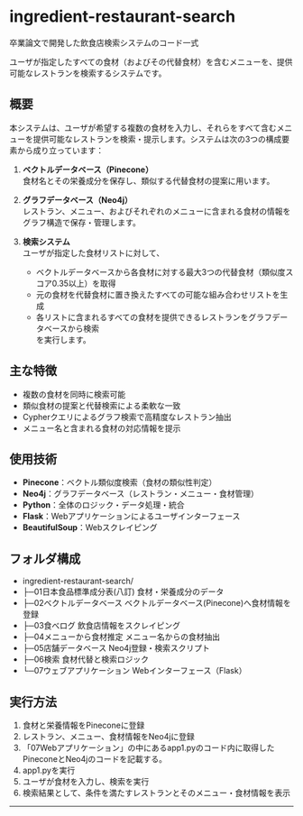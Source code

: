 # ingredient-restaurant-search
卒業論文で開発した飲食店検索システムのコード一式

ユーザが指定したすべての食材（およびその代替食材）を含むメニューを、提供可能なレストランを検索するシステムです。

## 概要

本システムは、ユーザが希望する複数の食材を入力し、それらをすべて含むメニューを提供可能なレストランを検索・提示します。システムは次の3つの構成要素から成り立っています：

1. **ベクトルデータベース（Pinecone）**  
   食材名とその栄養成分を保存し、類似する代替食材の提案に用います。

2. **グラフデータベース（Neo4j）**  
   レストラン、メニュー、およびそれぞれのメニューに含まれる食材の情報をグラフ構造で保存・管理します。

3. **検索システム**  
   ユーザが指定した食材リストに対して、
   - ベクトルデータベースから各食材に対する最大3つの代替食材（類似度スコア0.35以上）を取得
   - 元の食材を代替食材に置き換えたすべての可能な組み合わせリストを生成
   - 各リストに含まれるすべての食材を提供できるレストランをグラフデータベースから検索  
   を実行します。

## 主な特徴

- 複数の食材を同時に検索可能
- 類似食材の提案と代替検索による柔軟な一致
- Cypherクエリによるグラフ検索で高精度なレストラン抽出
- メニュー名と含まれる食材の対応情報を提示

## 使用技術

- **Pinecone**：ベクトル類似度検索（食材の類似性判定）
- **Neo4j**：グラフデータベース（レストラン・メニュー・食材管理）
- **Python**：全体のロジック・データ処理・統合
- **Flask**：Webアプリケーションによるユーザインターフェース
- **BeautifulSoup**：Webスクレイピング

## フォルダ構成

- ingredient-restaurant-search/
- ├─01日本食品標準成分表(八訂)       食材・栄養成分のデータ
- ├─02ベクトルデータベース           ベクトルデータベース(Pinecone)へ食材情報を登録
- ├─03食べログ                     飲食店情報をスクレイピング
- ├─04メニューから食材推定           メニュー名からの食材抽出
- ├─05店舗データベース               Neo4j登録・検索スクリプト
- ├─06検索                        食材代替と検索ロジック
- └─07ウェブアプリケーション         Webインターフェース（Flask）

## 実行方法

1. 食材と栄養情報をPineconeに登録
2. レストラン、メニュー、食材情報をNeo4jに登録
3. 「07Webアプリケーション」の中にあるapp1.pyのコード内に取得したPineconeとNeo4jのコードを記載する。
4. app1.pyを実行
5. ユーザが食材を入力し、検索を実行
6. 検索結果として、条件を満たすレストランとそのメニュー・食材情報を表示

---
